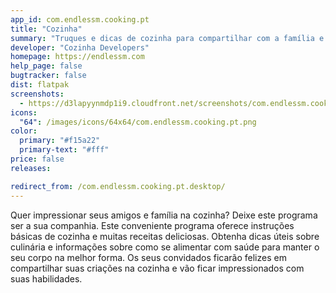 ```yaml
---
app_id: com.endlessm.cooking.pt
title: "Cozinha"
summary: "Truques e dicas de cozinha para compartilhar com a família e amigos"
developer: "Cozinha Developers"
homepage: https://endlessm.com
help_page: false
bugtracker: false
dist: flatpak
screenshots:
  - https://d3lapyynmdp1i9.cloudfront.net/screenshots/com.endlessm.cooking.pt/C/com.endlessm.cooking.pt-screenshot1.jpg
icons:
  "64": /images/icons/64x64/com.endlessm.cooking.pt.png
color:
  primary: "#f15a22"
  primary-text: "#fff"
price: false
releases:

redirect_from: /com.endlessm.cooking.pt.desktop/
---
```


<p>Quer impressionar seus amigos e família na cozinha? Deixe este programa ser a sua companhia. Este conveniente programa oferece instruções básicas de cozinha e muitas receitas deliciosas. Obtenha dicas úteis sobre culinária e informações sobre como se alimentar com saúde para manter o seu corpo na melhor forma. Os seus convidados ficarão felizes em compartilhar suas criações na cozinha e vão ficar impressionados com suas habilidades.</p>